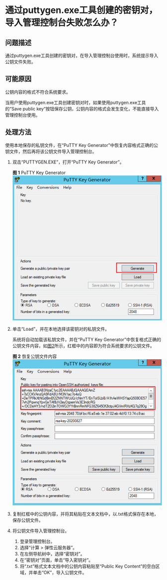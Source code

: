 # 通过puttygen.exe工具创建的密钥对，导入管理控制台失败怎么办？<a name="ZH-CN_TOPIC_0047654687"></a>

## 问题描述<a name="section51637593141938"></a>

通过puttygen.exe工具创建的密钥对，在导入管理控制台使用时，系统提示导入公钥文件失败。

## 可能原因<a name="section30783045141945"></a>

公钥内容的格式不符合系统要求。

当用户使用puttygen.exe工具创建密钥对时，如果使用puttygen.exe工具的“Save public key“按钮保存公钥，公钥内容的格式会发生变化，不能直接导入管理控制台使用。

## 处理方法<a name="section24548136141951"></a>

使用本地保存的私钥文件，在“PuTTY Key Generator”中恢复内容格式正确的公钥文件，然后再将该公钥文件导入管理控制台。

1.  双击“PUTTYGEN.EXE”，打开“PuTTY Key Generator”。

    **图 1**  PuTTY Key Generator<a name="zh-cn_topic_0014250631_zh-cn_topic_0037960038_fig4490538015580"></a>  
    ![](figures/PuTTY-Key-Generator.png "PuTTY-Key-Generator")

2.  单击“Load”，并在本地选择该密钥对的私钥文件。

    系统将自动加载该私钥文件，并在“PuTTY Key Generator”中恢复格式正确的公钥文件内容，如[图2](#fig5530274016810)所示，红框中的内容即为符合系统要求的公钥文件。

    **图 2**  恢复公钥文件内容<a name="fig5530274016810"></a>  
    ![](figures/生成公钥和私钥文件.png "生成公钥和私钥文件")

3.  复制红框中的公钥内容，并将其粘贴在文本文档中，以.txt格式保存在本地，保存公钥文件。
4.  将公钥文件导入管理控制台。
    1.  登录管理控制台。
    2.  选择“计算 \> 弹性云服务器”。
    3.  在左侧导航树中，选择“密钥对”。
    4.  在“密钥对”页面，单击“导入密钥对”。
    5.  将“.txt”格式文本文档中的公钥内容粘贴至“Public Key Content”的空白区域，并单击“OK”，导入公钥文件。


